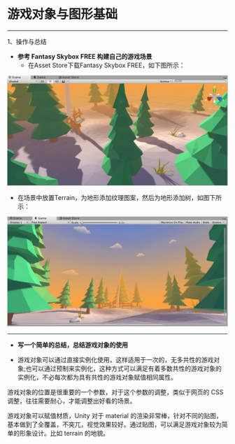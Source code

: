 # 游戏对象与图形基础
---
1、操作与总结
 
- **参考 Fantasy Skybox FREE 构建自己的游戏场景**
  - 在Asset Store下载Fantasy Skybox FREE，如下图所示：

 ![photo1][1]
 
  - 在场景中放置Terrain，为地形添加纹理图案，然后为地形添加树，如图下所示：

![photo2][2]





---
- **写一个简单的总结，总结游戏对象的使用**

- 游戏对象可以通过直接实例化使用，这样适用于一次的，无多共性的游戏对象;也可以通过预制来实例化，这种方式可以满足有着多数共性的游戏对象的实例化，不必每次都为具有共性的游戏对象赋值相同属性。

游戏对象的位置是很重要的一个参数，对于这个参数的调整，类似于网页的 CSS 调整，往往需要耐心，才能调整出好看的场景。

游戏对象可以赋值材质，Unity 对于 material 的渲染非常棒，针对不同的贴图，基本做到了全覆盖，不突兀，视觉效果较好。通过贴图，可以满足游戏对象较为简单的形象设计。比如 terrain 的地貌。
 

  [1]: https://github.com/wym199807/unity3d-game3/blob/master/1.jpg
  [2]: https://github.com/wym199807/unity3d-game3/blob/master/2.jpg

